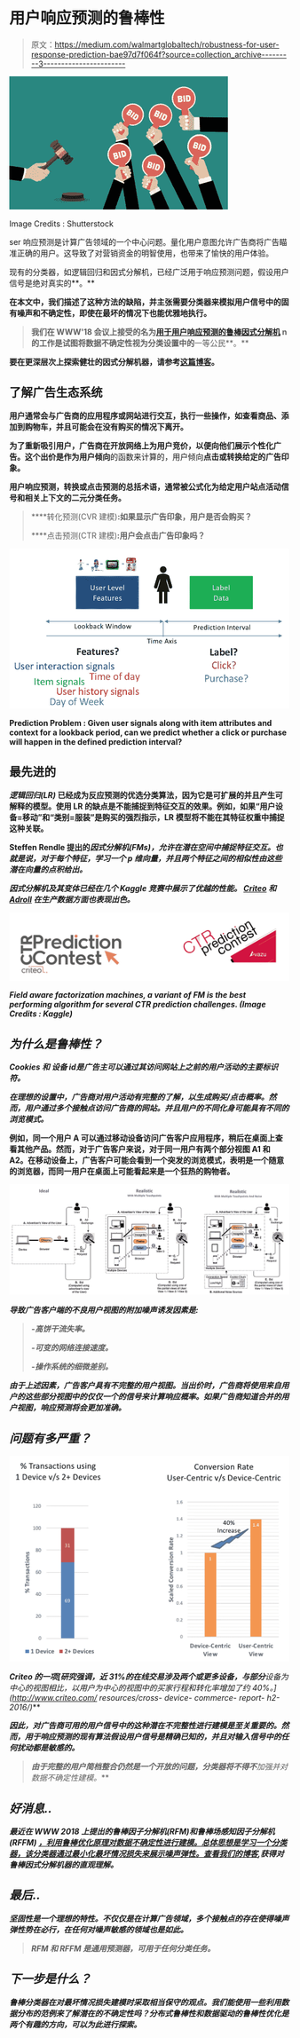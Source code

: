 # 用户响应预测的鲁棒性

> 原文：<https://medium.com/walmartglobaltech/robustness-for-user-response-prediction-bae97d7f064f?source=collection_archive---------3----------------------->

![](img/07a85d2b0f00b7c04855c4cb7739441d.png)

Image Credits : Shutterstock

ser 响应预测是计算广告领域的一个中心问题。量化用户意图允许广告商将广告瞄准正确的用户。这导致了对营销资金的明智使用，也带来了愉快的用户体验。

现有的分类器，如逻辑回归和因式分解机，已经广泛用于响应预测问题，假设用户信号是绝对真实的**。**

**在本文中，我们描述了这种方法的缺陷，并主张需要分类器来模拟用户信号中的固有噪声和不确定性，即使在最坏的情况下也能优雅地执行。**

> **我们在 WWW'18 会议上接受的名为[用于用户响应预测的鲁棒因式分解机](https://dl.acm.org/citation.cfm?id=3186148) n 的工作是试图将数据不确定性视为分类设置中的**一等公民**。**

**要在更深层次上探索健壮的因式分解机器，请参考[这篇博客](/@priyankabhatt91/robust-factorization-machines-b44e2d906f15)。**

## **了解广告生态系统**

**用户通常会与广告商的应用程序或网站进行交互，执行一些操作，如查看商品、添加到购物车，并且可能会在没有购买的情况下离开。**

**为了重新吸引用户，广告商在开放网络上为用户竞价，以便向他们展示个性化广告。这个出价是作为用户倾向**的函数来计算的，用户倾向**点击或转换给定的广告印象。**

**用户响应预测，转换或点击预测的总括术语，通常被公式化为给定用户站点活动信号和相关上下文的二元分类任务。**

> ****转化预测(CVR 建模)**:如果显示广告印象，用户是否会购买？**
> 
> ****点击预测(CTR 建模)**:用户会点击广告印象吗？**

**![](img/70e5a3bbce1c2680c3bdc090183fc527.png)**

**Prediction Problem : Given user signals along with item attributes and context for a lookback period, can we predict whether a click or purchase will happen in the defined prediction interval?**

## **最先进的**

*****逻辑回归(LR)*** 已经成为反应预测的优选分类算法，因为它是可扩展的并且产生可解释的模型。使用 LR 的缺点是不能捕捉到特征交互的效果。例如，如果“用户设备=移动”和“类别=服装”是购买的强烈指示，LR 模型将不能在其特征权重中捕捉这种关联。**

**Steffen Rendle 提出的*因式分解机(FMs)，允许在潜在空间中捕捉特征交互。也就是说，对于每个特征，学习一个 *p* 维向量，并且两个特征之间的相似性由这些潜在向量的点积给出。***

***因式分解机及其变体已经在几个 Kaggle 竞赛中展示了优越的性能。 [Criteo](https://dl.acm.org/citation.cfm?id=3054185&dl=ACM&coll=DL) 和 [Adroll](http://tech.adroll.com/blog/data-science/2015/08/25/factorization-machines.html) 在生产数据方面也表现出色。***

***![](img/99b29495d02c84590d0a45741402c1d4.png)***

***Field aware factorization machines, a variant of FM is the best performing algorithm for several CTR prediction challenges. (Image Credits : Kaggle)***

## ***为什么是鲁棒性？***

******Cookies*** 和 ***设备 id***是广告主可以通过其访问网站上之前的用户活动的主要标识符。***

***在理想的设置中，广告商对用户活动有完整的了解，以生成购买/点击概率。然而，用户通过多个接触点访问广告商的网站。并且用户的不同化身可能具有不同的浏览模式。***

****例如，同一个用户 A 可以通过移动设备访问广告客户应用程序，稍后在桌面上查看其他产品。然而，对于广告客户来说，对于同一用户有两个部分视图 A1 和 A2。在移动设备上，广告客户可能会看到一个突发的浏览模式，表明是一个随意的浏览器，而同一用户在桌面上可能看起来是一个狂热的购物者。****

***![](img/00b6e83a223b50ee2614b0c882cb2290.png)***

***导致广告客户端的不良用户视图的附加噪声诱发因素是:***

> ***-高饼干流失率。***
> 
> ***-可变的网络连接速度。***
> 
> ***-操作系统的细微差别。***

***由于上述因素，广告客户具有不完整的用户视图。当出价时，广告商将使用来自用户的这些部分视图中的仅仅一个的信号来计算响应概率。如果广告商知道合并的用户视图，响应预测将会更加准确。***

## ***问题有多严重？***

***![](img/71758874a08f915b8f3c5e31ab2a09f0.png)***

***Criteo 的一项[研究强调，近 31%的在线交易涉及两个或更多设备，与部分**设备为中心的视图相比，以**用户为中心的视图**中的买家行程和转化率增加了约 40%。**](http://www.criteo.com/ resources/cross- device- commerce- report- h2- 2016/)***

***因此，对广告商可用的用户信号中的这种潜在不完整性进行建模是至关重要的。然而，用于响应预测的现有算法假设用户信号是精确已知的，并且对输入信号中的任何扰动都是敏感的。***

> ***由于完整的用户简档整合仍然是一个开放的问题，分类器将不得不**加强**并对数据不确定性建模。***

## ***好消息..***

***最近在 WWW 2018 上提出的鲁棒因子分解机(RFM)和鲁棒场感知因子分解机(RFFM) [，利用鲁棒优化原理对数据不确定性进行建模。总体思想是学习一个分类器，该分类器通过最小化最坏情况损失来展示噪声弹性。查看我们的](https://dl.acm.org/citation.cfm?id=3186148)[博客](/@priyankabhatt91/robust-factorization-machines-b44e2d906f15),获得对鲁棒因式分解机器的直观理解。***

## ***最后..***

***坚固性是一个理想的特性。不仅仅是在计算广告领域，多个接触点的存在使得噪声弹性势在必行，在任何对噪声敏感的领域也是如此。***

> ***RFM 和 RFFM 是通用预测器，可用于任何分类任务。***

## ***下一步是什么？***

***鲁棒分类器在对最坏情况损失建模时采取相当保守的观点。我们能使用一些利用数据分布的范例来了解潜在的不确定性吗？分布式鲁棒性和数据驱动的鲁棒性优化是两个有趣的方向，可以为此进行探索。***